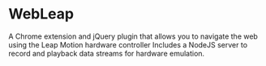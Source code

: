 WebLeap
=======

A Chrome extension and jQuery plugin that allows you to navigate the web using the Leap Motion hardware controller
Includes a NodeJS server to record and playback data streams for hardware emulation.
